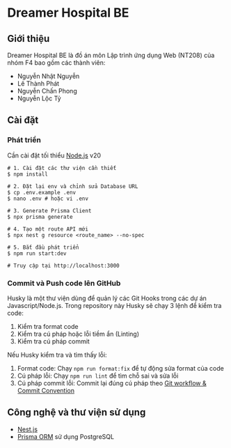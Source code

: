 
# Dreamer Hospital BE
## Giới thiệu
Dreamer Hospital BE là đồ án môn Lập trình ứng dụng Web (NT208) của nhóm F4 bao gồm các thành viên:
- Nguyễn Nhật Nguyễn
- Lê Thành Phát
- Nguyễn Chấn Phong
- Nguyễn Lộc Tỷ

## Cài đặt
### Phát triển
Cần cài đặt tối thiểu [Node.js](https://nodejs.org/en) v20
```
# 1. Cài đặt các thư viện cần thiết
$ npm install

# 2. Đặt lại env và chỉnh sửa Database URL
$ cp .env.example .env
$ nano .env # hoặc vi .env

# 3. Generate Prisma Client
$ npx prisma generate

# 4. Tạo một route API mới
$ npx nest g resource <route_name> --no-spec

# 5. Bắt đầu phát triển
$ npm run start:dev

# Truy cập tại http://localhost:3000
```


### Commit và Push code lên GitHub
Husky là một thư viện dùng để quản lý các Git Hooks trong các dự án Javascript/Node.js.
Trong repository này Husky sẽ chạy 3 lệnh để kiểm tra code:
1. Kiểm tra format code
2. Kiểm tra cú pháp hoặc lỗi tiềm ẩn (Linting)
3. Kiểm tra cú pháp commit

Nếu Husky kiểm tra và tìm thấy lỗi:
1. Format code:
    Chạy `npm run format:fix` để tự động sửa format của code
2. Cú pháp lỗi:
    Chạy `npm run lint` để tìm chỗ sai và sửa lỗi
3. Cú pháp commit lỗi:
    Commit lại đúng cú pháp theo [Git workflow & Commit Convention](https://stellar-horn-ccf.notion.site/Git-workflow-Commit-Convention-1af16594dfd28024bf95d694e075e632)

## Công nghệ và thư viện sử dụng
- [Nest.js](https://docs.nestjs.com/)
- [Prisma ORM](https://www.prisma.io/docs/orm/overview/introduction) sử dụng PostgreSQL